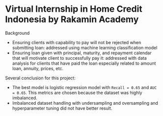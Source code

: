# Virtual Internship in Home Credit Indonesia by Rakamin Academy

Background<br>
* Ensuring clients with capability to pay will not be rejected when submitting loan: addressed using machine learning classification model
* Ensuring loan given with principal, maturity, and repayment calendar that will motivate client to successfully pay it: addressed with data analysis for clients that have paid the loan especially related to amount loan, annuity, prices, etc.

Several conclusion for this project:<br>
* The best model is logistic regression model with `Recall = 0.65` and `AUC = 0.65`. This metrics are chosen because the dataset was highly imbalanced.
* Imbalanced dataset handling with undersampling and oversampling and hyperparameter tuning did not have better result.
